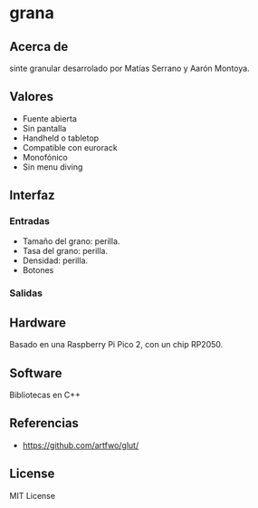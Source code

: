 # grana

## Acerca de

sinte granular desarrolado por Matías Serrano y Aarón Montoya.

## Valores

- Fuente abierta
- Sin pantalla
- Handheld o tabletop
- Compatible con eurorack
- Monofónico
- Sin menu diving

## Interfaz

### Entradas

- Tamaño del grano: perilla.
- Tasa del grano: perilla.
- Densidad: perilla.
- Botones

### Salidas

## Hardware

Basado en una Raspberry Pi Pico 2, con un chip RP2050.

## Software

Bibliotecas en C++

## Referencias

- <https://github.com/artfwo/glut/>

## License

MIT License
